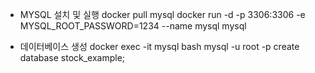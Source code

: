 * MYSQL 설치 및 실행
docker pull mysql
docker run -d -p 3306:3306 -e MYSQL_ROOT_PASSWORD=1234 --name mysql mysql

* 데이터베이스 생성
docker exec -it mysql bash
mysql -u root -p
create database stock_example;